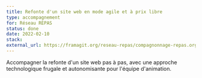 ```yaml
---
title: Refonte d'un site web en mode agile et à prix libre
type: accompagnement
for: Réseau REPAS
status: done
date: 2022-02-10
stack:
external_url: https://framagit.org/reseau-repas/compagnonnage-repas.org
---
```


Accompagner la refonte d'un site web pas à pas, avec une approche technologique frugale et autonomisante pour l'équipe d'animation.

<!--more-->
